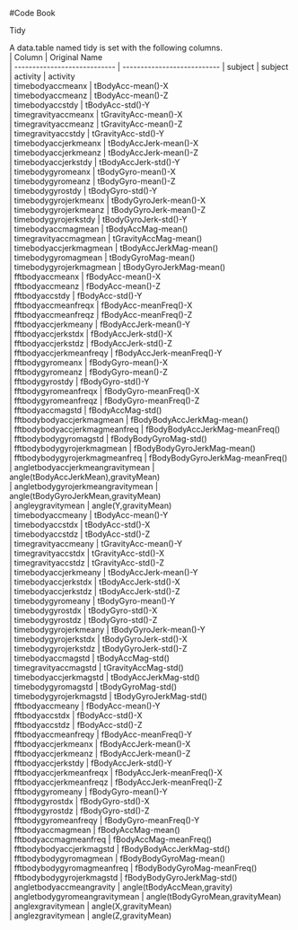 #Code Book

Tidy

A data.table named tidy is set with the following columns.  <br />
|	Column	                |	Original Name	       <br />
| ----------------------------  | --------------------------- 
|	subject	                |	subject	<br />
|	activity	        |	activity	<br />
|	timebodyaccmeanx	|	tBodyAcc-mean()-X	<br />
|	timebodyaccmeanz	|	tBodyAcc-mean()-Z	<br />
|	timebodyaccstdy	        |	tBodyAcc-std()-Y	<br />
|	timegravityaccmeanx	|	tGravityAcc-mean()-X	<br />
|	timegravityaccmeanz	|	tGravityAcc-mean()-Z	<br />
|	timegravityaccstdy	|	tGravityAcc-std()-Y	<br />
|	timebodyaccjerkmeanx	|	tBodyAccJerk-mean()-X	<br />
|	timebodyaccjerkmeanz	|	tBodyAccJerk-mean()-Z	<br />
|	timebodyaccjerkstdy	|	tBodyAccJerk-std()-Y	<br />
|	timebodygyromeanx	|	tBodyGyro-mean()-X	<br />
|	timebodygyromeanz	|	tBodyGyro-mean()-Z	<br />
|	timebodygyrostdy	|	tBodyGyro-std()-Y	<br />
|	timebodygyrojerkmeanx	|	tBodyGyroJerk-mean()-X	<br />
|	timebodygyrojerkmeanz	|	tBodyGyroJerk-mean()-Z	<br />
|	timebodygyrojerkstdy	|	tBodyGyroJerk-std()-Y	<br />
|	timebodyaccmagmean	|	tBodyAccMag-mean()	<br />
|	timegravityaccmagmean	|	tGravityAccMag-mean()	<br />
|	timebodyaccjerkmagmean	|	tBodyAccJerkMag-mean()	<br />
|	timebodygyromagmean	|	tBodyGyroMag-mean()	<br />
|	timebodygyrojerkmagmean	|	tBodyGyroJerkMag-mean()	<br />
|	fftbodyaccmeanx		|	fBodyAcc-mean()-X	<br />
|	fftbodyaccmeanz		|	fBodyAcc-mean()-Z	<br />
|	fftbodyaccstdy		|	fBodyAcc-std()-Y	<br />
|	fftbodyaccmeanfreqx	|	fBodyAcc-meanFreq()-X	<br />
|	fftbodyaccmeanfreqz	|	fBodyAcc-meanFreq()-Z	<br />
|	fftbodyaccjerkmeany	|	fBodyAccJerk-mean()-Y	<br />
|	fftbodyaccjerkstdx	|	fBodyAccJerk-std()-X	<br />
|	fftbodyaccjerkstdz	|	fBodyAccJerk-std()-Z	<br />
|	fftbodyaccjerkmeanfreqy			|	fBodyAccJerk-meanFreq()-Y	<br />
|	fftbodygyromeanx			|	fBodyGyro-mean()-X	<br />
|	fftbodygyromeanz			|	fBodyGyro-mean()-Z	<br />
|	fftbodygyrostdy				|	fBodyGyro-std()-Y	<br />
|	fftbodygyromeanfreqx			|	fBodyGyro-meanFreq()-X	<br />
|	fftbodygyromeanfreqz			|	fBodyGyro-meanFreq()-Z	<br />
|	fftbodyaccmagstd			|	fBodyAccMag-std()	<br />
|	fftbodybodyaccjerkmagmean		|	fBodyBodyAccJerkMag-mean()	<br />
|	fftbodybodyaccjerkmagmeanfreq		|	fBodyBodyAccJerkMag-meanFreq()	<br />
|	fftbodybodygyromagstd			|	fBodyBodyGyroMag-std()	<br />
|	fftbodybodygyrojerkmagmean		|	fBodyBodyGyroJerkMag-mean()	<br />
|	fftbodybodygyrojerkmagmeanfreq		|	fBodyBodyGyroJerkMag-meanFreq()	<br />
|	angletbodyaccjerkmeangravitymean	|	angle(tBodyAccJerkMean),gravityMean)	<br />
|	angletbodygyrojerkmeangravitymean	|	angle(tBodyGyroJerkMean,gravityMean)	<br />
|	angleygravitymean			|	angle(Y,gravityMean)	<br />
|	timebodyaccmeany			|	tBodyAcc-mean()-Y	<br />
|	timebodyaccstdx				|	tBodyAcc-std()-X	<br />
|	timebodyaccstdz				|	tBodyAcc-std()-Z	<br />
|	timegravityaccmeany			|	tGravityAcc-mean()-Y	<br />
|	timegravityaccstdx			|	tGravityAcc-std()-X	<br />
|	timegravityaccstdz			|	tGravityAcc-std()-Z	<br />
|	timebodyaccjerkmeany			|	tBodyAccJerk-mean()-Y	<br />
|	timebodyaccjerkstdx			|	tBodyAccJerk-std()-X	<br />
|	timebodyaccjerkstdz			|	tBodyAccJerk-std()-Z	<br />
|	timebodygyromeany			|	tBodyGyro-mean()-Y	<br />
|	timebodygyrostdx			|	tBodyGyro-std()-X	<br />
|	timebodygyrostdz			|	tBodyGyro-std()-Z	<br />
|	timebodygyrojerkmeany			|	tBodyGyroJerk-mean()-Y	<br />
|	timebodygyrojerkstdx			|	tBodyGyroJerk-std()-X	<br />
|	timebodygyrojerkstdz			|	tBodyGyroJerk-std()-Z	<br />
|	timebodyaccmagstd			|	tBodyAccMag-std()	<br />
|	timegravityaccmagstd			|	tGravityAccMag-std()	<br />
|	timebodyaccjerkmagstd			|	tBodyAccJerkMag-std()	<br />
|	timebodygyromagstd			|	tBodyGyroMag-std()	<br />
|	timebodygyrojerkmagstd			|	tBodyGyroJerkMag-std()	<br />
|	fftbodyaccmeany				|	fBodyAcc-mean()-Y	<br />
|	fftbodyaccstdx				|	fBodyAcc-std()-X	<br />
|	fftbodyaccstdz				|	fBodyAcc-std()-Z	<br />
|	fftbodyaccmeanfreqy			|	fBodyAcc-meanFreq()-Y	<br />
|	fftbodyaccjerkmeanx			|	fBodyAccJerk-mean()-X	<br />
|	fftbodyaccjerkmeanz			|	fBodyAccJerk-mean()-Z	<br />
|	fftbodyaccjerkstdy			|	fBodyAccJerk-std()-Y	<br />
|	fftbodyaccjerkmeanfreqx			|	fBodyAccJerk-meanFreq()-X	<br />
|	fftbodyaccjerkmeanfreqz			|	fBodyAccJerk-meanFreq()-Z	<br />
|	fftbodygyromeany			|	fBodyGyro-mean()-Y	<br />
|	fftbodygyrostdx				|	fBodyGyro-std()-X	<br />
|	fftbodygyrostdz				|	fBodyGyro-std()-Z	<br />
|	fftbodygyromeanfreqy			|	fBodyGyro-meanFreq()-Y	<br />
|	fftbodyaccmagmean			|	fBodyAccMag-mean()	<br />
|	fftbodyaccmagmeanfreq			|	fBodyAccMag-meanFreq()	<br />
|	fftbodybodyaccjerkmagstd		|	fBodyBodyAccJerkMag-std()	<br />
|	fftbodybodygyromagmean			|	fBodyBodyGyroMag-mean()	<br />
|	fftbodybodygyromagmeanfreq		|	fBodyBodyGyroMag-meanFreq()	<br />
|	fftbodybodygyrojerkmagstd		|	fBodyBodyGyroJerkMag-std()	<br />
|	angletbodyaccmeangravity		|	angle(tBodyAccMean,gravity)	<br />
|	angletbodygyromeangravitymean		|	angle(tBodyGyroMean,gravityMean)	<br />
|	anglexgravitymean			|	angle(X,gravityMean)	<br />
|	anglezgravitymean			|	angle(Z,gravityMean)	<br />
				


		
